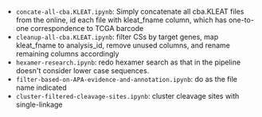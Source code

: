 * `concate-all-cba.KLEAT.ipynb`: Simply concatenate all cba.KLEAT
  files from the online, id each file with kleat_fname column, which has
  one-to-one correspondence to TCGA barcode
* `cleanup-all-cba.KLEAT.ipynb`: filter CSs by target genes, map kleat_fname to
  analysis_id, remove unused columns, and rename remaining columns accordingly
* `hexamer-research.ipynb`: redo hexamer search as that in the pipeline doesn't
  consider lower case sequences.
* `filter-based-on-APA-evidence-and-annotation.ipynb`: do as the file name
  indicated
* `cluster-filtered-cleavage-sites.ipynb`: cluster cleavage sites with single-linkage
